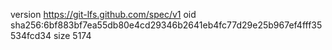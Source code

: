 version https://git-lfs.github.com/spec/v1
oid sha256:6bf883bf7ea55db80e4cd29346b2641eb4fc77d29e25b967ef4fff35534fcd34
size 5174
